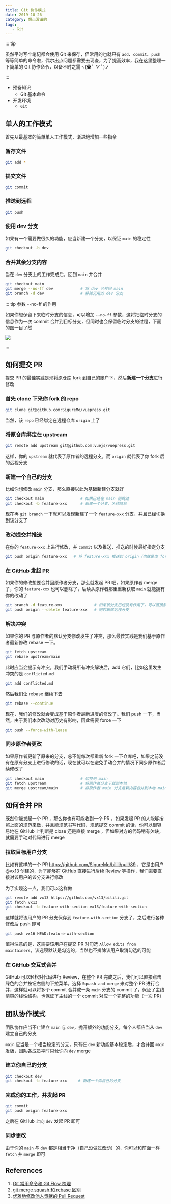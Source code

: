 ```yaml
---
title: Git 协作模式
date: 2019-10-26
category: 想点没谱的
tags:
   - Git
---
```


::: tip

虽然平时写个笔记都会使用 Git 来保存，但常用的也就只有 `add`、`commit`、`push` 等等简单的命令啦，偶尔出点问题都需要去现查，为了提高效率，我在这里整理一下简单的 Git 协作命令，以备不时之需ヽ(✿ ﾟ ▽ ﾟ)ノ

:::

<!-- more -->

-  预备知识
   -  Git 基本命令
-  开发环境
   -  `Git`

## 单人的工作模式

首先从最基本的简单单人工作模式，渐进地增加一些指令

### 暂存文件

```bash
git add *
```

### 提交文件

```bash
git commit
```

### 推送到远程

```bash
git push
```

### 使用 dev 分支

如果有一个需要做很久的功能，应当新建一个分支，以保证 `main` 的稳定性

```bash
git checkout -b dev
```

### 合并其余分支内容

当在 `dev` 分支上的工作完成后，回到 `main` 并合并

```bash
git checkout main
git merge --no-ff dev            # 将 dev 合并回 main
git branch -d dev                # 移除无用的 dev 分支
```

::: tip 参数 --no-ff 的作用

如果你想保留下来临时分支的信息，可以增加 `--no-ff` 参数，这将把临时分支的信息作为一次 commit 合并到目标分支，但同时也会保留临时分支的过程，下面的图一目了然

![](../img/git-collaboration/git-collaboration01.png)

:::

## 如何提交 PR

提交 PR 的最佳实践是现将原仓库 fork 到自己的账户下，然后**新建一个分支**进行修改

### 首先 clone 下来你 fork 的 repo

```bash
git clone git@github.com:SigureMo/vuepress.git
```

当然，该 `repo` 已经绑定在远程仓库 `origin` 上了

### 将原仓库绑定在 upstream

```bash
git remote add upstream git@github.com:vuejs/vuepress.git
```

这样，你的 `upstream` 就代表了原作者的远程分支，而 `origin` 就代表了你 fork 后的远程分支

### 新建一个自己的分支

比如你想修改 `main` 分支，那么直接以此为基础新建分支就好

```bash
git checkout main                # 如果已经在 main 则跳过
git checkout -b feature-xxx      # 新建一个分支，名称随意
```

现在再 `git branch` 一下就可以发现新建了一个 `feature-xxx` 分支，并且已经切换到该分支了

### 改动提交并推送

在你的 `feature-xxx` 上进行修改，并 `commit` 以及推送，推送的时候最好指定分支

```bash
git push origin feature-xxx   # 将 feature-xxx 推送到 origin（也就是你 fork 后的 repo）
```

### 在 GitHub 发起 PR

如果你的修改想要合并回原作者分支，那么就发起 PR 吧，如果原作者 merge 了，你的 `feature-xxx` 也可以删除了，后续从原作者那里重新获取 `main` 就能拥有你的改动了

```bash
git branch -d feature-xxx              # 如果该分支已经没有作用了，可以直接删除
git push origin --delete feature-xxx   # 同时删除远程分支
```

### 解决冲突

如果你的 PR 与原作者的默认分支修改发生了冲突，那么最佳实践是我们基于原作者最新修改 rebase 一下。

```bash
git fetch upstream
git rebase upstream/main
```

此时应当会提示有冲突，我们手动将所有冲突解决后，add 它们，比如这里发生冲突的是 `conflicted.md`

```bash
git add conflicted.md
```

然后我们让 rebase 继续下去

```bash
git rebase --continue
```

现在，我们的修改就会变成基于原作者最新进度的修改了。我们 push 一下，当然，由于我们本次改动对历史有影响，因此需要 force 一下

```bash
git push --force-with-lease
```

### 同步原作者更改

如果原作者更新了原来的分支，总不能每次都重新 fork 一下仓库吧，如果之前没有在原有分支上进行修改的话，现在就可以在避免手动合并的情况下同步原作者后续修改了

```bash
git checkout main                # 切换到 main
git fetch upstream               # 将原作者分支下载到本地
git merge upstream/main          # 将原作者 main 分支最新内容合并到本地 main
```

## 如何合并 PR

既然你能发起一个 PR ，那么你也有可能收到一个 PR ，如果发起 PR 的人能够按照上面的规范来做，并且能规范书写代码、规范提交 commit 的话，你可以很容易地在 GitHub 上判断是 close 还是直接 merge ，但如果对方的代码稍有欠缺，就需要手动对代码进行 merge

### 拉取目标用户分支

比如有这样的一个 PR <https://github.com/SigureMo/bilili/pull/89> ，它是由用户 @vx13 创建的，为了能够在 GitHub 直接进行后续 Review 等操作，我们需要直接对该用户的该分支进行修改

为了实现这一点，我们可以这样做

```bash
git remote add vx13 https://github.com/vx13/bilili.git
git fetch vx13
git checkout -b feature-with-section vx13/feature-with-section
```

这样就将该用户的 PR 分支保存到 `feature-with-section` 分支了，之后进行各种修改后 push 即可

```bash
git push vx16 HEAD:feature-with-section
```

值得注意的是，这需要该用户在提交 PR 时勾选 `Allow edits from maintainers`，该选项默认是勾选的，当然也不排除该用户取消勾选的可能

### 在 GitHub 交互式合并

GitHub 可以轻松对代码进行 Review，在整个 PR 完成之后，我们可以直接点击绿色的合并按钮右侧的下拉菜单，选择 `Squash and merge` 来对整个 PR 进行合并，这样就可以将多个 commit 合并成一条 `main` 分支的 commit 了，保证了主线清爽的线性结构，也保证了主线的一个 commit 对应一个完整的功能（一次 PR）

## 团队协作模式

团队协作应当不止建立 `main` 与 `dev`，抛开额外的功能分支，每个人都应当从 `dev` 建立自己的分支

`main` 应当是一个相当稳定的分支，只有在 `dev` 新功能基本稳定后，才合并回 `main` 发版，团队各成员平时只允许向 `dev` merge

### 建立你自己的分支

```bash
git checkout dev
git checkout -b feature-xxx     # 新建一个你自己的分支
```

### 完成你的工作，并发起 PR

```bash
git commit
git push origin feature-xxx
```

之后在 GitHub 上向 `dev` 发起 PR 即可

### 同步更改

由于你的 `main` 与 `dev` 都是相当干净（自己没做过改动）的，你可以和前面一样 `fetch` 并 `merge` 即可

## References

1. [Git 常用命令和 Git Flow 梳理](https://www.cnblogs.com/ldy-blogs/p/10529946.html#4416607)
2. [git merge squash 和 rebase 区别](https://www.jianshu.com/p/684a8ae9dcf1)
3. [优雅地修改他人贡献的 Pull Request](https://liuyib.github.io/2020/09/19/add-commits-to-others-pr)
